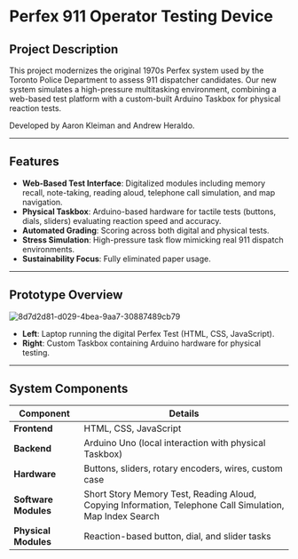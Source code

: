 # Perfex 911 Operator Testing Device

## Project Description
This project modernizes the original 1970s Perfex system used by the Toronto Police Department to assess 911 dispatcher candidates. Our new system simulates a high-pressure multitasking environment, combining a web-based test platform with a custom-built Arduino Taskbox for physical reaction tests.

Developed by Aaron Kleiman and Andrew Heraldo.

---

## Features
- **Web-Based Test Interface**: Digitalized modules including memory recall, note-taking, reading aloud, telephone call simulation, and map navigation.
- **Physical Taskbox**: Arduino-based hardware for tactile tests (buttons, dials, sliders) evaluating reaction speed and accuracy.
- **Automated Grading**: Scoring across both digital and physical tests.
- **Stress Simulation**: High-pressure task flow mimicking real 911 dispatch environments.
- **Sustainability Focus**: Fully eliminated paper usage.

---

## Prototype Overview
![8d7d2d81-d029-4bea-9aa7-30887489cb79](https://github.com/user-attachments/assets/bc15943b-a885-4aee-b609-b25809952c87)

- **Left**: Laptop running the digital Perfex Test (HTML, CSS, JavaScript).
- **Right**: Custom Taskbox containing Arduino hardware for physical testing.

---

## System Components

| Component | Details |
|-----------|---------|
| **Frontend** | HTML, CSS, JavaScript |
| **Backend** | Arduino Uno (local interaction with physical Taskbox) |
| **Hardware** | Buttons, sliders, rotary encoders, wires, custom case |
| **Software Modules** | Short Story Memory Test, Reading Aloud, Copying Information, Telephone Call Simulation, Map Index Search |
| **Physical Modules** | Reaction-based button, dial, and slider tasks |
